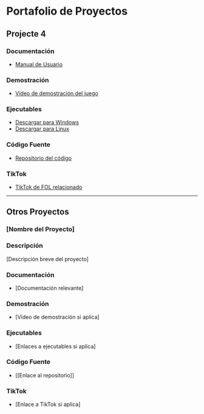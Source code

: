# Portafolio de Proyectos

## Projecte 4

### Documentación

- [Manual de Usuario](https://docs.google.com/document/d/1j-MgLMBubWbzjcbLy2urX9RNEipy6LXtMXCrAfXl8zE/edit?usp=sharing)


### Demostración

- [Vídeo de demostración del juego](https://www.youtube.com/watch?v=m98aDo19l98)

### Ejecutables

- [Descargar para Windows](https://drive.google.com/file/d/1BV5VRdx1g7RGHs0aYsp2VpeX-VhBFsVy/view?usp=sharing)
- [Descargar para Linux](https://drive.google.com/file/d/1VmgVjpdNxa_yro2Jn4ObUwvetiCO14v5/view?usp=sharing)
                         

### Código Fuente

- [Repositorio del código](https://gitlab.com/rodo.leon.marc/recuperacio-projecte4.git)

### TikTok

- [TikTok de FOL relacionado](https://www.tiktok.com/@user9814061405971/video/7449507775551474976)

---

## Otros Proyectos

### [Nombre del Proyecto]

### Descripción
[Descripción breve del proyecto]

### Documentación

- [Documentación relevante]

### Demostración

- [Vídeo de demostración si aplica]

### Ejecutables

- [Enlaces a ejecutables si aplica]

### Código Fuente

- [[Enlace al repositorio]]

### TikTok

- [Enlace a TikTok si aplica]

